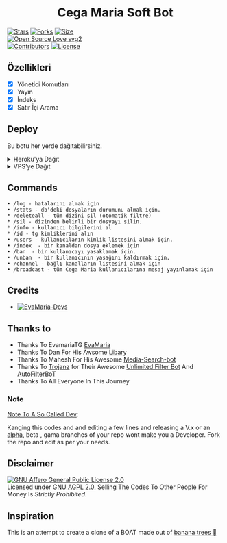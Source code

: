 <h1 align="center">
  <b>Cega Maria Soft Bot</b>
</h1>


[![Stars](https://img.shields.io/github/stars/hackertyus/CegaMariaSoft?style=flat-square&color=yellow)](https://github.com/hackertyus/CegaMariaSoft/stargazers)
[![Forks](https://img.shields.io/github/forks/hackertyus/CegaMariaSoft?style=flat-square&color=orange)](https://github.com/hackertyus/CegaMariaSoft/fork)
[![Size](https://img.shields.io/github/repo-size/hackertyus/CegaMariaSoft?style=flat-square&color=green)](https://github.com/hackertyus/CegaMariaSoft/)   
[![Open Source Love svg2](https://badges.frapsoft.com/os/v2/open-source.svg?v=103)](https://github.com/hackertyus/CegaMariaSoft)   
[![Contributors](https://img.shields.io/github/contributors/hackertyus/CegaMariaSoft?style=flat-square&color=green)](https://github.com/hackertyus/CegaMariaSoft/graphs/contributors)
[![License](https://img.shields.io/badge/License-AGPL-blue)](https://github.com/hackertyus/CegaMariaSoft/blob/main/LICENSE)


## Özellikleri

- [x] Yönetici Komutları
- [x] Yayın
- [x] İndeks
- [x] Satır İçi Arama

## Deploy
Bu botu her yerde dağıtabilirsiniz.

<details><summary>Heroku'ya Dağıt</summary>
<p>
<br>
<a href="https://heroku.com/deploy?template=https://heroku.com/deploy">
  <img src="https://www.herokucdn.com/deploy/button.svg" alt="Deploy">
</a>
</p>
</details>

<details><summary>VPS'ye Dağıt</summary>
<p>
<pre>
git clone https://github.com/EvamariaTG/evamaria
# Install Packages
pip3 install -r requirements.txt
Edit info.py with variables as given below then run bot
python3 bot.py
</pre>
</p>
</details>


## Commands
```
• /log - hatalarını almak için
• /stats - db'deki dosyaların durumunu almak için.
* /deleteall - tüm dizini sil (otomatik filtre)
* /sil - dizinden belirli bir dosyayı silin.
* /info - kullanıcı bilgilerini al
* /id - tg kimliklerini alın
• /users - kullanıcıların kimlik listesini almak için.
• /index  - bir kanaldan dosya eklemek için
• /ban  - bir kullanıcıyı yasaklamak için.
• /unban  - bir kullanıcının yasağını kaldırmak için.
• /channel - bağlı kanalların listesini almak için
• /broadcast - tüm Cega Maria kullanıcılarına mesaj yayınlamak için
```

## Credits 
* [![EvaMaria-Devs](https://img.shields.io/static/v1?label=EvaMaria&message=devs&color=critical)](https://telegram.dog/EvaMariaDevs)


## Thanks to 
 - Thanks To EvamariaTG [EvaMaria](https://github.com/EvamariaTG/EvaMaria)
 - Thanks To Dan For His Awsome [Libary](https://github.com/pyrogram/pyrogram)
 - Thanks To Mahesh For His Awesome [Media-Search-bot](https://github.com/Mahesh0253/Media-Search-bot)
 - Thanks To [Trojanz](https://github.com/trojanzhex) for Their Awesome [Unlimited Filter Bot](https://github.com/TroJanzHEX/Unlimited-Filter-Bot) And [AutoFilterBoT](https://github.com/trojanzhex/auto-filter-bot)
 - Thanks To All Everyone In This Journey

### Note

[Note To A So Called Dev](https://telegram.dog/subin_works/203): 

Kanging this codes and and editing a few lines and releasing a V.x  or an [alpha](https://telegram.dog/subin_works/204), beta , gama branches of your repo wont make you a Developer.
Fork the repo and edit as per your needs.

## Disclaimer
[![GNU Affero General Public License 2.0](https://www.gnu.org/graphics/agplv3-155x51.png)](https://www.gnu.org/licenses/agpl-3.0.en.html#header)    
Licensed under [GNU AGPL 2.0.](https://github.com/EvamariaTG/evamaria/blob/master/LICENSE)
Selling The Codes To Other People For Money Is *Strictly Prohibited*.

## Inspiration
This is an attempt to create a clone of a BOAT made out of [banana trees 🌳](https://telegram.dog/GetTGLink/4187)
